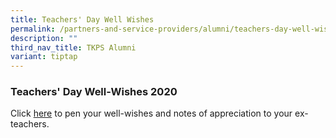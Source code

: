 ```yaml
---
title: Teachers' Day Well Wishes
permalink: /partners-and-service-providers/alumni/teachers-day-well-wishes/
description: ""
third_nav_title: TKPS Alumni
variant: tiptap
---
```

<h3><strong>Teachers' Day Well-Wishes 2020</strong></h3>
<p>Click&nbsp;<a href="https://padlet.com/tan_puay_oon_melody/396v9u3zfhpiymjm" rel="noopener noreferrer nofollow" target="_blank">here</a>&nbsp;to
pen your well-wishes and notes of appreciation to your ex-teachers.</p>